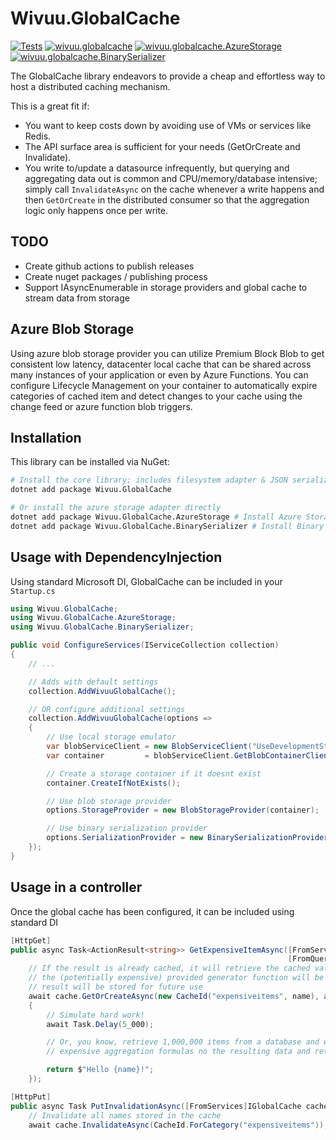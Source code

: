 # Wivuu.GlobalCache
[![Tests](https://github.com/wivuu/Wivuu.GlobalCache/workflows/Tests/badge.svg)](https://github.com/wivuu/Wivuu.GlobalCache/actions?query=workflow%3ATests)
[![wivuu.globalcache](https://img.shields.io/nuget/v/wivuu.globalcache.svg)](https://www.nuget.org/packages/Wivuu.GlobalCache/)
[![wivuu.globalcache.AzureStorage](https://img.shields.io/nuget/v/wivuu.globalcache.azurestorage.svg)](https://www.nuget.org/packages/Wivuu.GlobalCache.AzureStorage)
[![wivuu.globalcache.BinarySerializer](https://img.shields.io/nuget/v/wivuu.globalcache.binaryserializer.svg)](https://www.nuget.org/packages/Wivuu.GlobalCache.BinarySerializer)


The GlobalCache library endeavors to provide a cheap and effortless way to host a distributed caching mechanism.

This is a great fit if:
- You want to keep costs down by avoiding use of VMs or services like Redis.
- The API surface area is sufficient for your needs (GetOrCreate and Invalidate).
- You write to/update a datasource infrequently, but querying and aggregating data out is common and CPU/memory/database intensive; simply call `InvalidateAsync` on the cache whenever a write happens and then `GetOrCreate` in the distributed consumer so that the aggregation logic only happens once per write.

## TODO
- Create github actions to publish releases
- Create nuget packages / publishing process
- Support IAsyncEnumerable in storage providers and global cache to stream data from storage

## Azure Blob Storage
Using azure blob storage provider you can utilize Premium Block Blob to get consistent low latency, datacenter local cache that can be shared across many instances of your application or even by Azure Functions. You can configure Lifecycle Management on your container to automatically expire categories of cached item and detect changes to your cache using the change feed or azure function blob triggers. 

## Installation

This library can be installed via NuGet:

```sh
# Install the core library; includes filesystem adapter & JSON serializer
dotnet add package Wivuu.GlobalCache 

# Or install the azure storage adapter directly
dotnet add package Wivuu.GlobalCache.AzureStorage # Install Azure Storage adapter
dotnet add package Wivuu.GlobalCache.BinarySerializer # Install Binary Serialization adapter
```

## Usage with DependencyInjection

Using standard Microsoft DI, GlobalCache can be included in your `Startup.cs`

```C#
using Wivuu.GlobalCache;
using Wivuu.GlobalCache.AzureStorage;
using Wivuu.GlobalCache.BinarySerializer;

public void ConfigureServices(IServiceCollection collection)
{
    // ...

    // Adds with default settings
    collection.AddWivuuGlobalCache();

    // OR configure additional settings
    collection.AddWivuuGlobalCache(options =>
    {
        // Use local storage emulator 
        var blobServiceClient = new BlobServiceClient("UseDevelopmentStorage=true");
        var container         = blobServiceClient.GetBlobContainerClient("globalcache");

        // Create a storage container if it doesnt exist
        container.CreateIfNotExists();

        // Use blob storage provider
        options.StorageProvider = new BlobStorageProvider(container);

        // Use binary serialization provider
        options.SerializationProvider = new BinarySerializationProvider();
    });
}
```

## Usage in a controller

Once the global cache has been configured, it can be included using standard DI

```C#
[HttpGet]
public async Task<ActionResult<string>> GetExpensiveItemAsync([FromServices]IGlobalCache cache, 
                                                              [FromQuery]string name) =>
    // If the result is already cached, it will retrieve the cached value, otherwise
    // the (potentially expensive) provided generator function will be invoked and then the
    // result will be stored for future use
    await cache.GetOrCreateAsync(new CacheId("expensiveitems", name), async () =>
    {
        // Simulate hard work!
        await Task.Delay(5_000);

        // Or, you know, retrieve 1,000,000 items from a database and execute
        // expensive aggregation formulas no the resulting data and return it.

        return $"Hello {name}!";
    });

[HttpPut]
public async Task PutInvalidationAsync([FromServices]IGlobalCache cache) =>
    // Invalidate all names stored in the cache
    await cache.InvalidateAsync(CacheId.ForCategory("expensiveitems"));
```